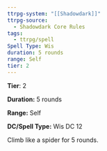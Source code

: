 ```yaml
---
ttrpg-system: "[[Shadowdark]]"
ttrpg-source:
  - Shadowdark Core Rules
tags:
  - ttrpg/spell
Spell Type: Wis
duration: 5 rounds
range: Self
tier: 2
---
```

**Tier**: 2

**Duration:** 5 rounds

**Range:** Self

**DC/Spell Type:** Wis DC 12

Climb like a spider for 5 rounds. 